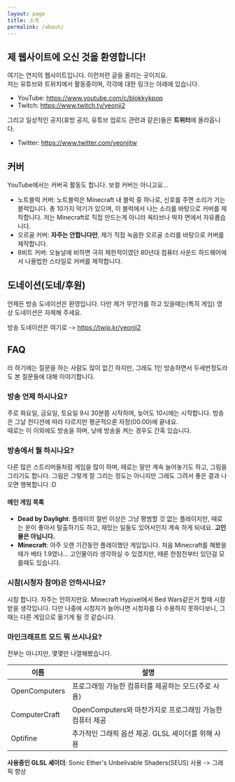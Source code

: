```yaml
---
layout: page
title: 소개
permalink: /about/
---
```


## 제 웹사이트에 오신 것을 환영합니다!
여기는 연지의 웹사이트입니다. 이런저런 글을 올리는 곳이지요.  
저는 유튜브와 트위치에서 활동중이며, 각각에 대한 링크는 아래에 있습니다.
- YouTube: https://www.youtube.com/c/blokkykpop
- Twitch: https://www.twitch.tv/yeonji2

그리고 일상적인 공지(휴방 공지, 유튜브 업로드 관련과 같은)들은 **트위터**에 올라옵니다.
- Twitter: https://www.twitter.com/yeonjitw

## 커버
YouTube에서는 커버곡 활동도 합니다. 보컬 커버는 아니고요...
- 노트블럭 커버: 노트블럭은 Minecraft 내 블럭 중 하나로, 신호를 주면 소리가 가는 블럭입니다. 총 10가지 악기가 있으며, 이 블럭에서 나는 소리를 바탕으로 커버를 제작합니다. 저는 Minecraft로 직접 만드는게 아니라 옥타브나 박자 면에서 자유롭습니다.
- 오르골 커버: **자주는 안합니다만**, 제가 직접 녹음한 오르골 소리를 바탕으로 커버를 제작합니다.
- 8비트 커버: 오늘날에 비하면 극히 제한적이였던 80년대 컴퓨터 사운드 하드웨어에서 나올법한 스타일로 커버를 제작합니다.

## 도네이션(도네/후원)
언제든 방송 도네이션은 환영입니다. 다만 제가 무언가를 하고 있을때는(특히 게임) 영상 도네이션은 자제해 주세요.

방송 도네이션은 여기로 -> https://twip.kr/yeonji2

## FAQ
라 하기에는 질문을 하는 사람도 많이 없긴 하지만, 그래도 1인 방송하면서 두세번정도라도 본 질문들에 대해 이야기합니다.
### 방송 언제 하시나요?
주로 화요일, 금요일, 토요일 9시 30분쯤 시작하며, 늦어도 10시에는 시작합니다. 방송은 그날 컨디션에 따라 다르지만 평균적으론 자정(00:00)에 끝내요.  
때로는 이 이외에도 방송을 하며, 낮에 방송을 켜는 경우도 간혹 있습니다.

### 방송에서 뭘 하시나요?
다른 많은 스트리머들처럼 게임을 많이 하며, 때로는 말만 계속 늘어놓기도 하고, 그림을 그리기도 합니다. 그림은 그렇게 잘 그리는 정도는 아니지만 그래도 그려서 좋은 결과 나오면 행복합니다 :D
#### 메인 게임 목록
- **Dead by Daylight**: 플레이의 절반 이상은 그냥 평범할 것 없는 플레이지만, 때로는 운이 좋아서 탈출하기도 하고, 재밌는 일들도 있어서인지 계속 하게 되네요. **고인물은 아닙니다.**
- **Minecraft**: 아주 오랜 기간동안 플레이했던 게임입니다. 처음 Minecraft를 해봤을때가 베타 1.9였나... 고인물이라 생각하실 수 있겠지만, 때론 한참전부터 있던걸 모를때도 있습니다.

### 시참(시청자 참여)은 안하시나요?
시참 합니다. 자주는 안하지만요. Minecraft Hypixel에서 Bed Wars같은거 할때 시참 받을 생각입니다. 다만 나중에 시청자가 늘어나면 시청자를 다 수용하지 못하다보니, 그때는 다른 게임으로 옮기게 될 것 같습니다.

### 마인크래프트 모드 뭐 쓰시나요?
전부는 아니지만, 몇몇만 나열해봤습니다.

| 이름 | 설명 |
|---------------|-----|
| OpenComputers | 프로그래밍 가능한 컴퓨터를 제공하는 모드(주로 사용) |
| ComputerCraft | OpenComputers와 마찬가지로 프로그래밍 가능한 컴퓨터 제공 |
| Optifine | 추가적인 그래픽 옵션 제공. GLSL 셰이더를 위해 사용 |

**사용중인 GLSL 셰이더**: Sonic Ether's Unbelivable Shaders(SEUS) 사용 -> 그래픽 향상
